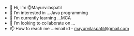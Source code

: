- 👋 Hi, I’m @Mayurvilaspatil
- 👀 I’m interested in ...Java programming 
- 🌱 I’m currently learning ...MCA
- 💞️ I’m looking to collaborate on ...
- 📫 How to reach me ...email id - mayurvilaspatil@gmail.com

<!---
Mayurvilaspatil/Mayurvilaspatil is a ✨ special ✨ repository because its `README.md` (this file) appears on your GitHub profile.
You can click the Preview link to take a look at your changes.
--->

